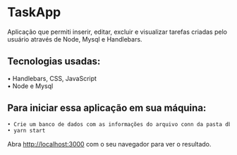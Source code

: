 # TaskApp
Aplicação que permiti inserir, editar, excluir e visualizar tarefas criadas pelo usuário através de Node, Mysql e Handlebars.

<h2>Tecnologias usadas:</h2>
• Handlebars, CSS, JavaScript <br>
• Node e Mysql<br>



<h2> Para iniciar essa aplicação em sua máquina: </h2>

```bash
• Crie um banco de dados com as informações do arquivo conn da pasta db
• yarn start
```

Abra [http://localhost:3000](http://localhost:3000) com o seu navegador para ver o resultado.
